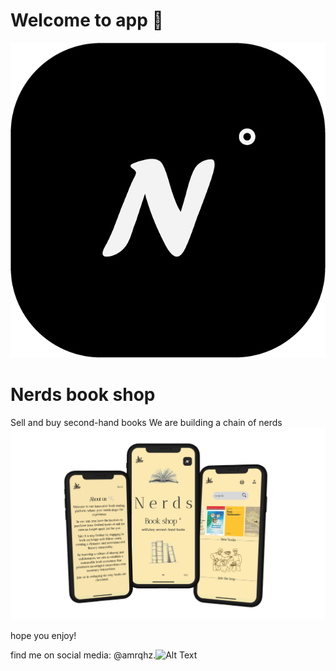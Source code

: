 # Welcome to app 👋 
![Alt Text](assets/images/logo.png)

# Nerds book shop 
Sell and buy second-hand books
We are building a chain of nerds
![](/assets/images/preview.png)

hope you enjoy!

find me on social media: @amrqhz.![Alt Text](https://raw.githubusercontent.com/jmhobbs/cultofthepartyparrot.com/master/parrots/parrot.gif)
